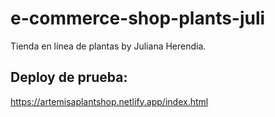 # e-commerce-shop-plants-juli
Tienda en línea de plantas by Juliana Herendia.
## Deploy de prueba:
https://artemisaplantshop.netlify.app/index.html
